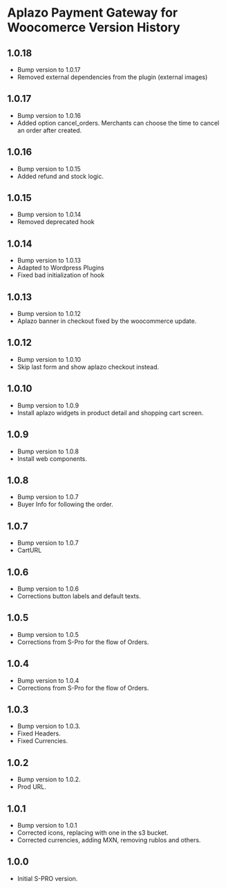 # Aplazo Payment Gateway for Woocomerce Version History
## 1.0.18
* Bump version to 1.0.17
* Removed external dependencies from the plugin (external images)
## 1.0.17
* Bump version to 1.0.16
* Added option cancel_orders. Merchants can choose the time to cancel an order after created.
## 1.0.16
* Bump version to 1.0.15
* Added refund and stock logic.
## 1.0.15
* Bump version to 1.0.14
* Removed deprecated hook
## 1.0.14
* Bump version to 1.0.13
* Adapted to Wordpress Plugins
* Fixed bad initialization of hook
## 1.0.13
* Bump version to 1.0.12
* Aplazo banner in checkout fixed by the woocommerce update.
## 1.0.12
* Bump version to 1.0.10
* Skip last form and show aplazo checkout instead. 
## 1.0.10
* Bump version to 1.0.9
* Install aplazo widgets in product detail and shopping cart screen.
## 1.0.9
* Bump version to 1.0.8
* Install web components.
## 1.0.8
* Bump version to 1.0.7
* Buyer Info for following the order.
## 1.0.7
* Bump version to 1.0.7
* CartURL
## 1.0.6
* Bump version to 1.0.6
* Corrections button labels and default texts.
## 1.0.5
* Bump version to 1.0.5
* Corrections from S-Pro for the flow of Orders.

## 1.0.4
* Bump version to 1.0.4
* Corrections from S-Pro for the flow of Orders.

## 1.0.3
* Bump version to 1.0.3.
* Fixed Headers.
* Fixed Currencies.

## 1.0.2
* Bump version to 1.0.2.
* Prod URL.

## 1.0.1
* Bump version to 1.0.1
* Corrected icons, replacing with one in the s3 bucket.
* Corrected currencies, adding MXN, removing rublos and others.

## 1.0.0
* Initial S-PRO version.
